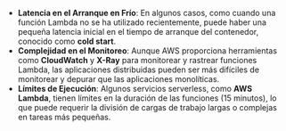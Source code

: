 - **Latencia en el Arranque en Frío**: En algunos casos, como cuando una función Lambda no se ha utilizado recientemente, puede haber una pequeña latencia inicial en el tiempo de arranque del contenedor, conocido como **cold start**.
- **Complejidad en el Monitoreo**: Aunque AWS proporciona herramientas como **CloudWatch** y **X-Ray** para monitorear y rastrear funciones Lambda, las aplicaciones distribuidas pueden ser más difíciles de monitorear y depurar que las aplicaciones monolíticas.
- **Límites de Ejecución**: Algunos servicios serverless, como **AWS Lambda**, tienen límites en la duración de las funciones (15 minutos), lo que puede requerir la división de cargas de trabajo largas o complejas en tareas más pequeñas.